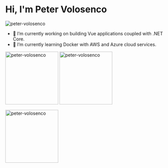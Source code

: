 <h1>Hi, I'm Peter Volosenco</h1>

<p align="left"> <img src="https://komarev.com/ghpvc/?username=peter-volosenco&label=Profile%20views&color=0e75b6&style=for-the-badge" alt="peter-volosenco" /> </p>

- 🔭 I’m currently working on building Vue applications coupled with .NET Core.
- 🌱 I’m currently learning Docker with AWS and Azure cloud services.
<!--
- 👯 I’m looking to collaborate on ...
- 🤔 I’m looking for help with ...
- 😄 Pronouns: ...
- ⚡ Fun fact: ...
- 📫 How to reach me: ...
- 💬 Ask me about ...
-->

<p><img style="height: 165px;" src="https://github-readme-streak-stats.herokuapp.com/?user=peter-volosenco&" alt="peter-volosenco" /> <img style="height: 165px;" src="https://github-readme-stats.vercel.app/api/top-langs?username=peter-volosenco&show_icons=true&locale=en" alt="peter-volosenco" /></p>
<p><img style="height: 165px;" src="https://github-readme-stats.vercel.app/api?username=peter-volosenco&show_icons=true&locale=en" alt="peter-volosenco" /></p>
